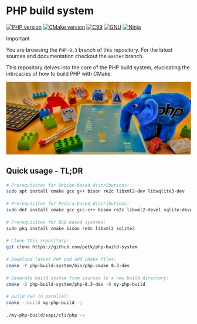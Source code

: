 # PHP build system

[![PHP version](https://img.shields.io/badge/PHP-8.3-777BB4?logo=php&labelColor=17181B)](https://www.php.net/)
[![CMake version](https://img.shields.io/badge/CMake-3.25-064F8C?logo=cmake&labelColor=17181B)](https://cmake.org)
[![C99](https://img.shields.io/badge/standard-C99-A8B9CC?logo=C&labelColor=17181B)](https://port70.net/~nsz/c/c99/n1256.html)
[![GNU](https://img.shields.io/badge/-GNU-A42E2B?logo=gnu&labelColor=17181B)](https://www.gnu.org/)
[![Ninja](https://img.shields.io/badge/%F0%9F%A5%B7-Ninja%20build-DD6620?labelColor=17181B)](https://ninja-build.org/)

> [!IMPORTANT]
> You are browsing the `PHP-8.3` branch of this repository. For the latest
> sources and documentation checkout the `master` branch.

This repository delves into the core of the PHP build system, elucidating the
intricacies of how to build PHP with CMake.

![ElePHPant](docs/images/elephpant.jpg)

## Quick usage - TL;DR

```sh
# Prerequisites for Debian-based distributions:
sudo apt install cmake gcc g++ bison re2c libxml2-dev libsqlite3-dev

# Prerequisites for Fedora-based distributions:
sudo dnf install cmake gcc gcc-c++ bison re2c libxml2-devel sqlite-devel

# Prerequisites for BSD-based systems:
sudo pkg install cmake bison re2c libxml2 sqlite3

# Clone this repository:
git clone https://github.com/petk/php-build-system

# Download latest PHP and add CMake files:
cmake -P php-build-system/bin/php.cmake 8.3-dev

# Generate build system from sources to a new build directory:
cmake -S php-build-system/php-8.3-dev -B my-php-build

# Build PHP in parallel:
cmake --build my-php-build -j

./my-php-build/sapi/cli/php -v
```
